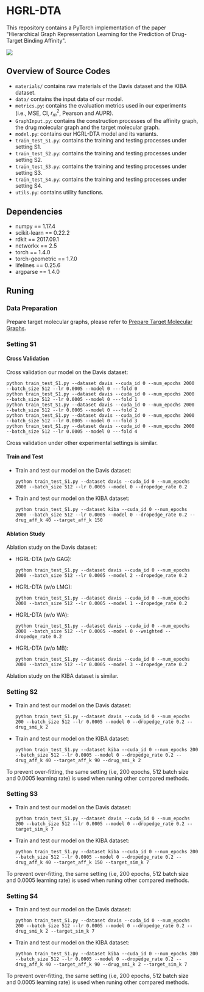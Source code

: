 # HGRL-DTA
This repository contains a PyTorch implementation of the paper "Hierarchical Graph Representation Learning for the Prediction of Drug-Target Binding Affinity".

<img src="./Framework.jpg" style="zoom: 100%;"/>

## Overview of Source Codes
- `materials/` contains raw materials of the Davis dataset and the KIBA dataset.
- `data/` contains the input data of our model.
- `metrics.py`: contains the evaluation metrics used in our experiments (i.e., MSE, CI, $r_m^2$, Pearson and AUPR).
- `GraphInput.py`: contains the construction processes of the affinity graph, the drug molecular graph and the target molecular graph.
- `model.py`: contains our HGRL-DTA model and its variants.
- `train_test_S1.py`: contains the training and testing processes under setting S1.
- `train_test_S2.py`: contains the training and testing processes under setting S2.
- `train_test_S3.py`: contains the training and testing processes under setting S3.
- `train_test_S4.py`: contains the training and testing processes under setting S4.
- `utils.py`: contains utility functions.

## Dependencies
- numpy == 1.17.4
- scikit-learn == 0.22.2
- rdkit == 2017.09.1
- networkx == 2.5
- torch == 1.4.0
- torch-geometric == 1.7.0
- lifelines == 0.25.6
- argparse == 1.4.0

## Runing

### Data Preparation
Prepare target molecular graphs, please refer to [Prepare Target Molecular Graphs](https://github.com/Zhaoyang-Chu/HGRL-DTA/tree/main/source/data#2-prepare-for-target-molecular-graphs).

### Setting S1

#### Cross Validation
Cross validation our model on the Davis dataset:
```shell
python train_test_S1.py --dataset davis --cuda_id 0 --num_epochs 2000 --batch_size 512 --lr 0.0005 --model 0 ---fold 0
python train_test_S1.py --dataset davis --cuda_id 0 --num_epochs 2000 --batch_size 512 --lr 0.0005 --model 0 ---fold 1
python train_test_S1.py --dataset davis --cuda_id 0 --num_epochs 2000 --batch_size 512 --lr 0.0005 --model 0 ---fold 2
python train_test_S1.py --dataset davis --cuda_id 0 --num_epochs 2000 --batch_size 512 --lr 0.0005 --model 0 ---fold 3
python train_test_S1.py --dataset davis --cuda_id 0 --num_epochs 2000 --batch_size 512 --lr 0.0005 --model 0 ---fold 4
```
Cross validation under other experimental settings is similar.

#### Train and Test
- Train and test our model on the Davis dataset:
    ```shell
    python train_test_S1.py --dataset davis --cuda_id 0 --num_epochs 2000 --batch_size 512 --lr 0.0005 --model 0 --dropedge_rate 0.2
    ```
- Train and test our model on the KIBA dataset:
    ```shell
    python train_test_S1.py --dataset kiba --cuda_id 0 --num_epochs 2000 --batch_size 512 --lr 0.0005 --model 0 --dropedge_rate 0.2 --drug_aff_k 40 --target_aff_k 150
    ```

#### Ablation Study
Ablation study on the Davis dataset:
- HGRL-DTA (w/o GAG):
    ```shell
    python train_test_S1.py --dataset davis --cuda_id 0 --num_epochs 2000 --batch_size 512 --lr 0.0005 --model 2 --dropedge_rate 0.2
    ```
- HGRL-DTA (w/o LMG):
    ```shell
    python train_test_S1.py --dataset davis --cuda_id 0 --num_epochs 2000 --batch_size 512 --lr 0.0005 --model 1 --dropedge_rate 0.2
    ```
- HGRL-DTA (w/o WA):
    ```shell
    python train_test_S1.py --dataset davis --cuda_id 0 --num_epochs 2000 --batch_size 512 --lr 0.0005 --model 0 --weighted --dropedge_rate 0.2
    ```
- HGRL-DTA (w/o MB):
    ```shell
    python train_test_S1.py --dataset davis --cuda_id 0 --num_epochs 2000 --batch_size 512 --lr 0.0005 --model 3 --dropedge_rate 0.2
    ```
Ablation study on the KIBA dataset is similar.

### Setting S2
- Train and test our model on the Davis dataset:
    ```shell
    python train_test_S1.py --dataset davis --cuda_id 0 --num_epochs 200 --batch_size 512 --lr 0.0005 --model 0 --dropedge_rate 0.2 --drug_smi_k 2
    ```
- Train and test our model on the KIBA dataset:
    ```shell
    python train_test_S1.py --dataset kiba --cuda_id 0 --num_epochs 200 --batch_size 512 --lr 0.0005 --model 0 --dropedge_rate 0.2 --drug_aff_k 40 --target_aff_k 90 --drug_smi_k 2
    ```
To prevent over-fitting, the same setting (i.e, 200 epochs, 512 batch size and 0.0005 learning rate) is used when runing other compared methods.

### Setting S3
- Train and test our model on the Davis dataset:
    ```shell
    python train_test_S1.py --dataset davis --cuda_id 0 --num_epochs 200 --batch_size 512 --lr 0.0005 --model 0 --dropedge_rate 0.2 --target_sim_k 7
    ```
- Train and test our model on the KIBA dataset:
    ```shell
    python train_test_S1.py --dataset kiba --cuda_id 0 --num_epochs 200 --batch_size 512 --lr 0.0005 --model 0 --dropedge_rate 0.2 --drug_aff_k 40 --target_aff_k 150 --target_sim_k 7
    ```
To prevent over-fitting, the same setting (i.e, 200 epochs, 512 batch size and 0.0005 learning rate) is used when runing other compared methods.

### Setting S4
- Train and test our model on the Davis dataset:
    ```shell
    python train_test_S1.py --dataset davis --cuda_id 0 --num_epochs 200 --batch_size 512 --lr 0.0005 --model 0 --dropedge_rate 0.2 --drug_smi_k 2 --target_sim_k 7
    ```
- Train and test our model on the KIBA dataset:
    ```shell
    python train_test_S1.py --dataset kiba --cuda_id 0 --num_epochs 200 --batch_size 512 --lr 0.0005 --model 0 --dropedge_rate 0.2 --drug_aff_k 40 --target_aff_k 90 --drug_smi_k 2 --target_sim_k 7
    ```
To prevent over-fitting, the same setting (i.e, 200 epochs, 512 batch size and 0.0005 learning rate) is used when runing other compared methods.
